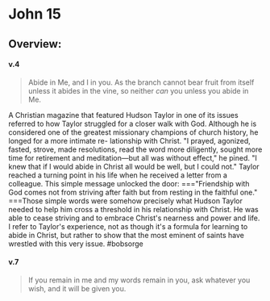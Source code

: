 # John 15

## Overview:


#### v.4
>Abide in Me, and I in you. As the branch cannot bear fruit from itself unless it abides in the vine, so neither _can_ you unless you abide in Me.

A Christian magazine that featured Hudson Taylor in one of its issues referred to how Taylor struggled for a closer walk with God. Although he is considered one of the greatest missionary champions of church history, he longed for a more intimate re- lationship with Christ. "I prayed, agonized, fasted, strove, made resolutions, read the word more diligently, sought more time for retirement and meditation—but all was without effect," he pined. "I knew that if I would abide in Christ all would be well, but I could not." Taylor reached a turning point in his life when he received a letter from a colleague. This simple message unlocked the door: ==="Friendship with God comes not from striving after faith but from resting in the faithful one." ===Those simple words were somehow precisely what Hudson Taylor needed to help him cross a threshold in his relationship with Christ. He was able to cease striving and to embrace Christ's nearness and power and life. I refer to Taylor's experience, not as though it's a formula for learning to abide in Christ, but rather to show that the most eminent of saints have wrestled with this very issue.
#bobsorge 

#### v.7
>If you remain in me and my words remain in you, ask whatever you wish, and it will be given you.